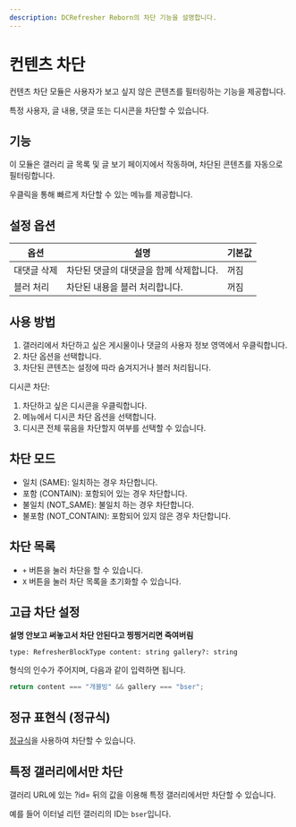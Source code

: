 ```yaml
---
description: DCRefresher Reborn의 차단 기능을 설명합니다.
---
```


# 컨텐츠 차단

컨텐츠 차단 모듈은 사용자가 보고 싶지 않은 콘텐츠를 필터링하는 기능을 제공합니다.

특정 사용자, 글 내용, 댓글 또는 디시콘을 차단할 수 있습니다.

## 기능

이 모듈은 갤러리 글 목록 및 글 보기 페이지에서 작동하며, 차단된 콘텐츠를 자동으로 필터링합니다.

우클릭을 통해 빠르게 차단할 수 있는 메뉴를 제공합니다.

## 설정 옵션

| 옵션     | 설명                     | 기본값 |
|--------|------------------------|-----|
| 대댓글 삭제 | 차단된 댓글의 대댓글을 함께 삭제합니다. | 꺼짐  |
| 블러 처리  | 차단된 내용을 블러 처리합니다.      | 꺼짐  |

## 사용 방법

1. 갤러리에서 차단하고 싶은 게시물이나 댓글의 사용자 정보 영역에서 우클릭합니다. 
2. 차단 옵션을 선택합니다.
3. 차단된 콘텐츠는 설정에 따라 숨겨지거나 블러 처리됩니다.

디시콘 차단:
1. 차단하고 싶은 디시콘을 우클릭합니다.
2. 메뉴에서 디시콘 차단 옵션을 선택합니다.
3. 디시콘 전체 묶음을 차단할지 여부를 선택할 수 있습니다.

## 차단 모드

- 일치 (SAME): 일치하는 경우 차단합니다.
- 포함 (CONTAIN): 포함되어 있는 경우 차단합니다.
- 불일치 (NOT_SAME): 불일치 하는 경우 차단합니다.
- 불포함 (NOT_CONTAIN): 포함되어 있지 않은 경우 차단합니다.

## 차단 목록

- `+` 버튼을 눌러 차단을 할 수 있습니다.
- `X` 버튼을 눌러 차단 목록을 초기화할 수 있습니다.

## 고급 차단 설정

**설명 안보고 써놓고서 차단 안된다고 찡찡거리면 죽여버림**

`type: RefresherBlockType content: string gallery?: string`

형식의 인수가 주어지며, 다음과 같이 입력하면 됩니다.

```javascript
return content === "개블빙" && gallery === "bser";
```

## 정규 표현식 (정규식)

[정규식](https://developer.mozilla.org/ko/docs/Web/JavaScript/Guide/Regular_expressions)을 사용하여 차단할 수 있습니다.

## 특정 갤러리에서만 차단

갤러리 URL에 있는 ?id= 뒤의 값을 이용해 특정 갤러리에서만 차단할 수 있습니다.

예를 들어 이터널 리턴 갤러리의 ID는 `bser`입니다.
